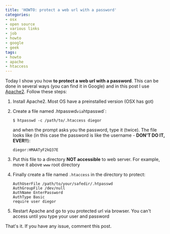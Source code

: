 ```yaml
---
title: 'HOWTO: protect a web url with a password'
categories:
- osx
- open source
- various links
- job
- howto
- google
- geek
tags:
- howto
- apache
- htaccess
---
```

Today I show you how **to protect a web url with a password**. This can be
done in several ways (you can find it in Google) and in this post I use
[Apache2](http://apache.org/). Follow these steps:

  1. Install Apache2. Most OS have a preinstalled version (OSX has got)
  2. Create a file named .htpasswd` via `htpasswd`:
     
     ```
     $ htpasswd -c /path/to/.htaccess diegor
     ```

     and when the prompt asks you the password, type it (twice). The file looks
     like (in this case the password is like the username - **DON'T DO IT,
     EVER!!**):

     ```
     diegor:HMAATyF2kQ37E
     ```
  3. Put this file to a directory **NOT accessible** to web server. For example, move it above `www` root directory
  4. Finally create a file named `.htaccess` in the directory to protect:
     
     ```
     AuthUserFile /path/to/your/safedir/.htpasswd  
     AuthGroupFile /dev/null  
     AuthName EnterPassword  
     AuthType Basic
     require user diegor
     ```
  5. Restart Apache and go to you protected url via browser. You can't access until you type your user and password
  
That's it. If you have any issue, comment this post.